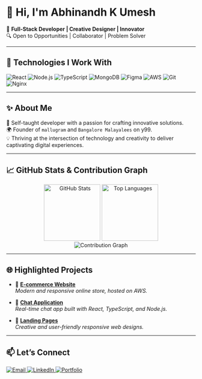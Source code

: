 # 👋 Hi, I'm **Abhinandh K Umesh**  

🌟 **Full-Stack Developer | Creative Designer | Innovator**  
🔍 Open to Opportunities | Collaborator | Problem Solver  

---

## 🔧 **Technologies I Work With**  
<div>
  <img src="https://img.shields.io/badge/-React-61DAFB?logo=react&logoColor=white&style=for-the-badge" alt="React" />
  <img src="https://img.shields.io/badge/-Node.js-339933?logo=node.js&logoColor=white&style=for-the-badge" alt="Node.js" />
  <img src="https://img.shields.io/badge/-TypeScript-007ACC?logo=typescript&logoColor=white&style=for-the-badge" alt="TypeScript" />
  <img src="https://img.shields.io/badge/-MongoDB-47A248?logo=mongodb&logoColor=white&style=for-the-badge" alt="MongoDB" />
  <img src="https://img.shields.io/badge/-Figma-F24E1E?logo=figma&logoColor=white&style=for-the-badge" alt="Figma" />
  <img src="https://img.shields.io/badge/-AWS-FF9900?logo=amazon-aws&logoColor=white&style=for-the-badge" alt="AWS" />
  <img src="https://img.shields.io/badge/-Git-F05032?logo=git&logoColor=white&style=for-the-badge" alt="Git" />
  <img src="https://img.shields.io/badge/-Nginx-009639?logo=nginx&logoColor=white&style=for-the-badge" alt="Nginx" />
</div>

---

## ✨ **About Me**  
🌟 Self-taught developer with a passion for crafting innovative solutions.  
🌍 Founder of `mallugram` and `Bangalore Malayalees` on y99.  
💡 Thriving at the intersection of technology and creativity to deliver captivating digital experiences.  

---

## 📈 **GitHub Stats & Contribution Graph**  
<div align="center">
  <img src="https://github-readme-stats.vercel.app/api?username=Abhikappana&show_icons=true&theme=radical" alt="GitHub Stats" height="150"/>
  <img src="https://github-readme-stats.vercel.app/api/top-langs/?username=Abhikappana&layout=compact&theme=radical" alt="Top Languages" height="150"/>
</div>

<div align="center">
  <img src="https://github-profile-summary-cards.vercel.app/api/cards/profile-details?username=Abhikappana&theme=radical" alt="Contribution Graph" />
</div>

---

## 🌐 **Highlighted Projects**  
- 🚀 **[E-commerce Website](#)**  
  *Modern and responsive online store, hosted on AWS.*  

- 💬 **[Chat Application](#)**  
  *Real-time chat app built with React, TypeScript, and Node.js.*  

- 🎨 **[Landing Pages](#)**  
  *Creative and user-friendly responsive web designs.*  

---
## 📫 **Let’s Connect**  
<div>
  <a href="mailto:abhikappana@gmail.com">
    <img src="https://img.shields.io/badge/-Email-D14836?logo=gmail&logoColor=white&style=for-the-badge" alt="Email" />
  </a>
  <a href="https://www.linkedin.com/in/abhikappana">
    <img src="https://img.shields.io/badge/-LinkedIn-0077B5?logo=linkedin&logoColor=white&style=for-the-badge" alt="LinkedIn" />
  </a>
  <a href="https://abhinandh.vercel.app/">
    <img src="https://img.shields.io/badge/-Portfolio-000000?logo=vercel&logoColor=white&style=for-the-badge" alt="Portfolio" />
  </a>
</div>
